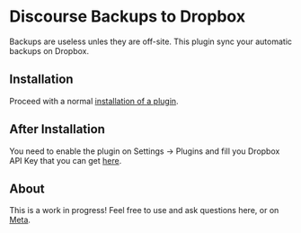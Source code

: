 # Discourse Backups to Dropbox

Backups are useless unles they are off-site. This plugin sync your automatic backups on Dropbox.


## Installation

Proceed with a normal [installation of a plugin](https://meta.discourse.org/t/install-a-plugin/19157?u=falco).


## After Installation

You need to enable the plugin on Settings -> Plugins and fill you Dropbox API Key that you can get [here](https://www.dropbox.com/developers/apps/create).


## About

This is a work in progress! Feel free to use and ask questions here, or on [Meta](meta.discourse.org).